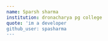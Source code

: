```yaml
---
name: Sparsh sharma
institution: dronacharya pg college
quote: 'im a developer
github_user: spasharma
---
```

